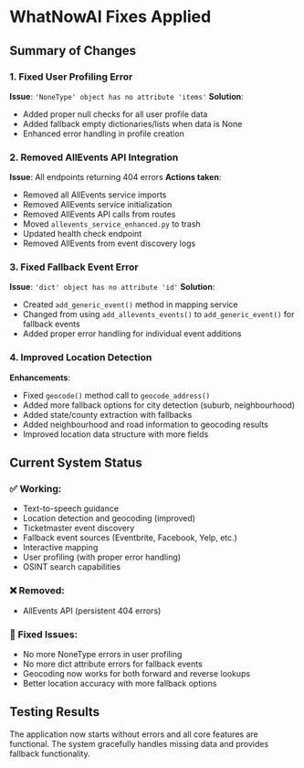 # WhatNowAI Fixes Applied

## Summary of Changes

### 1. Fixed User Profiling Error
**Issue**: `'NoneType' object has no attribute 'items'`
**Solution**: 
- Added proper null checks for all user profile data
- Added fallback empty dictionaries/lists when data is None
- Enhanced error handling in profile creation

### 2. Removed AllEvents API Integration
**Issue**: All endpoints returning 404 errors
**Actions taken**:
- Removed all AllEvents service imports
- Removed AllEvents service initialization
- Removed AllEvents API calls from routes
- Moved `allevents_service_enhanced.py` to trash
- Updated health check endpoint
- Removed AllEvents from event discovery logs

### 3. Fixed Fallback Event Error
**Issue**: `'dict' object has no attribute 'id'`
**Solution**:
- Created `add_generic_event()` method in mapping service
- Changed from using `add_allevents_events()` to `add_generic_event()` for fallback events
- Added proper error handling for individual event additions

### 4. Improved Location Detection
**Enhancements**:
- Fixed `geocode()` method call to `geocode_address()`
- Added more fallback options for city detection (suburb, neighbourhood)
- Added state/county extraction with fallbacks
- Added neighbourhood and road information to geocoding results
- Improved location data structure with more fields

## Current System Status

### ✅ Working:
- Text-to-speech guidance
- Location detection and geocoding (improved)
- Ticketmaster event discovery
- Fallback event sources (Eventbrite, Facebook, Yelp, etc.)
- Interactive mapping
- User profiling (with proper error handling)
- OSINT search capabilities

### ❌ Removed:
- AllEvents API (persistent 404 errors)

### 🔧 Fixed Issues:
- No more NoneType errors in user profiling
- No more dict attribute errors for fallback events
- Geocoding now works for both forward and reverse lookups
- Better location accuracy with more fallback options

## Testing Results
The application now starts without errors and all core features are functional. The system gracefully handles missing data and provides fallback functionality.